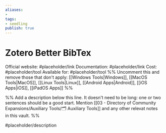 ```yaml
---
aliases: 
- 
tags:
- seedling
publish: true
---
```


# Zotero Better BibTex

Official website: #placeholder/link 
Documentation: #placeholder/link 
Cost: #placeholder/tool
Available for: #placeholder/tool %% Uncomment this and remove those that don't apply: [[Windows Tools|Windows]], [[MacOS Tools|MacOS]], [[Linux Tools|Linux]], [[Android Apps|Android]], [[iOS Apps|iOS]], [[iPadOS Apps]] %%

%% Add a description below this line. It doesn't need to be long: one or two sentences should be a good start. Mention [[03 - Directory of Community Expansions/Auxiliary Tools/🗂️ Auxiliary Tools]] and any other relevat notes in this vault. %%

#placeholder/description 
